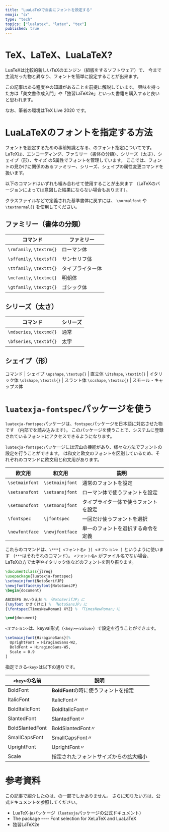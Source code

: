 ```yaml
---
title: "LuaLaTeXで自由にフォントを設定する"
emoji: "👍"
type: "tech"
topics: ["lualatex", "latex", "tex"]
published: true
---
```


# TeX、LaTeX、LuaLaTeX?

LuaTeXは比較的新しいTeXのエンジン（組版をするソフトウェア）で、
今まで主流だった物と異なり、フォントを簡単に設定することが出来ます。

この記事はある程度やの知識があることを前提に解説しています。
興味を持った方は「美文書作成入門」や「独習LaTeX2e」といった書籍を購入すると良いと思われます。

なお、筆者の環境はTeX Live 2020 です。

# LuaLaTeXのフォントを指定する方法

フォントを設定するための事前知識となる、のフォント指定についてです。
LaTeXは、エンコーディング、ファミリー（書体の分類）、シリーズ（太さ）、シェイプ（形）、サイズ
の5属性でフォントを管理しています。
ここでは、フォントの見かけに関係のあるファミリー、シリーズ、シェイプの属性変更コマンドを扱います。

以下のコマンドはいずれも組み合わせて使用することが出来ます
（LaTeXのバージョンによっては意図した結果にならない場合もあります）。

クラスファイルなどで定義された基準書体に戻すには、 `\normalfont` や
`\textnormal{}` を使用してください。

## ファミリー（書体の分類）

コマンド | ファミリー
--- | ---
`\rmfamily`, `\textrm{}` | ローマン体
`\sffamily`, `\textsf{}` | サンセリフ体
`\ttfamily`, `\texttt{}` | タイプライター体
`\mcfamily`, `\textmc{}` | 明朝体
`\gtfamily`, `\textgt{}` | ゴシック体

## シリーズ（太さ）

コマンド | シリーズ
--- | ---
`\mdseries`, `\textmd{}` | 通常
`\bfseries`, `\textbf{}` | 太字

## シェイプ（形）

コマンド | シェイプ
`\upshape`, `\textup{}` | 直立体
`\itshape`, `\textit{}` | イタリック体
`\slshape`, `\textsl{}` | スラント体
`\scshape`, `\textsc{}` | スモール・キャップス体

# `luatexja-fontspec`パッケージを使う

`luatexja-fontspec`パッケージは、`fontspec`パッケージを日本語に対応させた物です
（内部でを読み込みます）。
このパッケージを使うことで、システムに登録されているフォントにアクセスできるようになります。

`luatexja-fontspec`パッケージには沢山の機能があり、様々な方法でフォントの設定を行うことができます。
は和文と欧文のフォントを区別しているため、それぞれのコマンドに欧文用と和文用があります。

欧文用 | 和文用 | 説明
--- | --- | ---
`\setmainfont` | `\setmainjfont` | 通常のフォントを設定
`\setsansfont` | `\setsansjfont` | ローマン体で使うフォントを設定
`\setmonofont` | `\setmonojfont` | タイプライター体で使うフォントを設定
`\fontspec`    | `\jfontspec`    | 一回だけ使うフォントを選択
`\newfontface` | `\newjfontface` | 単一のフォントを選択する命令を定義

これらのコマンドは、`\***{ <フォント名> }[ <オプション> ]`
というように使います （`***`はそれぞれのコマンド）。 `<フォント名>`
がファイル名でない場合、LaTeXの方で太字やイタリック体などのフォントを割り振ります。

```latex
\documentclass{jlreq}
\usepackage{luatexja-fontspec}
\setmainjfont{NotoSerifJP}
\newjfontface\myfont{NotoSansJP}
\begin{document}

ABCDEFG あいうえお % 「NotoSerifJP」に
{\myfont かきくけこ} % 「NotoSansJP」に
{\fontspec{TimesNewRoman} XYZ} % 「TimesNewRoman」に

\end{document}
```

`<オプション>`は、keyval形式（`<key>=<value>`）で設定を行うことができます。

```latex
\setmainjfont{HiraginoSans}[%
  UprightFont = HiraginoSans-W2,
  BoldFont = HiraginoSans-W5,
  Scale = 0.9
]
```

指定できる`<key>`は以下の通りです。

`<key>`の名前 | 説明
--- | ---
BoldFont        | **BoldFont**の時に使うフォントを指定
ItalicFont      | ItalicFont〃
BoldItalicFont  | BoldItalicFont〃
SlantedFont     | SlantedFont〃
BoldSlantedFont | BoldSlantedFont〃
SmallCapsFont   | SmallCapsFont〃
UprightFont     | UprightFont〃
Scale           | 指定されたフォントサイズからの拡大縮小

# 参考資料

この記事で紹介したのは、の一部でしかありません。
さらに知りたい方は、公式ドキュメントを参照してください。

- LuaTeX-jaパッケージ（`luatexja`パッケージの公式ドキュメント）
- The package ---- Font selection for XeLaTeX and LuaLaTeX
- 独習LaTeX2e